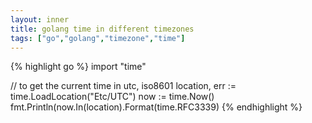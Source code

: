 ```yaml
---
layout: inner
title: golang time in different timezones
tags: ["go","golang","timezone","time"]
---
```

{% highlight go %}
import "time"

// to get the current time in utc, iso8601
location, err := time.LoadLocation("Etc/UTC")
now := time.Now()
fmt.Println(now.In(location).Format(time.RFC3339)
{% endhighlight %}
